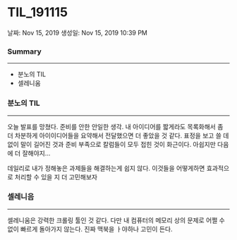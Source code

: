# TIL_191115

날짜: Nov 15, 2019
생성일: Nov 15, 2019 10:39 PM

### Summary

---

- 분노의 TIL
- 셀레니움

### 분노의 TIL

---

오늘 발표를 망쳤다. 준비를 안한 안일한 생각. 내 아이디어를 짧게라도 목록화해서 좀 더 차분하게 아이이디어들을 요약해서 전달했으면 더 좋았을 것 같다. 표정을 보고 쓸 데 없이 말이 길어진 것과 준비 부족으로 칼럼들이 모두 접힌 것이 화근이다. 아쉽지만 다음에 더 잘해야지...

데일리로 내가 정해놓은 과제들을 해결하는게 쉽지 않다. 이것들을 어떻게하면 효과적으로 처리할 수 있을 지 더 고민해보자

### 셀레니음

---

셀레니움은 강력한 크롤링 툴인 것 같다. 다만 내 컴퓨터의 메모리 상의 문제로 어쩔 수 없이 빠르게 돌아가지 않는다. 진짜 맥북을 ㅏ야하나 고민이 든다.